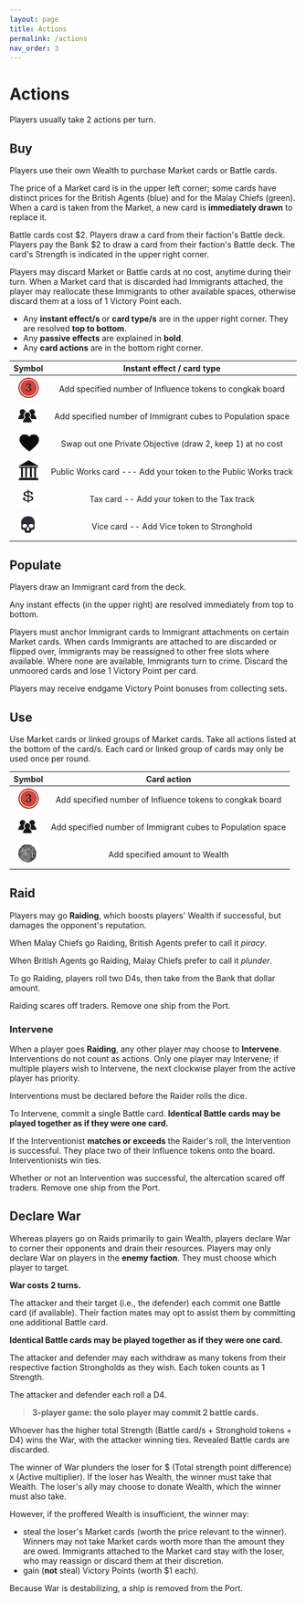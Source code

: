 ```yaml
---
layout: page
title: Actions
permalink: /actions
nav_order: 3
---
```


# Actions
Players usually take 2 actions per turn.

## Buy
Players use their own Wealth to purchase Market cards or Battle cards.

The price of a Market card is in the upper left corner; some cards have distinct prices for the British Agents (blue) and for the Malay Chiefs (green). When a card is taken from the Market, a new card is **immediately drawn** to replace it.

Battle cards cost $2. Players draw a card from their faction's Battle deck. Players pay the Bank $2 to draw a card from their faction's Battle deck. The card's Strength is indicated in the upper right corner.

Players may discard Market or Battle cards at no cost, anytime during their turn. When a Market card that is discarded had Immigrants attached, the player may reallocate these Immigrants to other available spaces, otherwise discard them at a loss of 1 Victory Point each.

- Any **instant effect/s** or **card type/s** are in the upper right corner. They are resolved **top to bottom**.
- Any **passive effects** are explained in **bold**.
- Any **card actions** are in the bottom right corner.

| Symbol | Instant effect / card type |
| :---: | :---: |
| ![Add Influence](https://github.com/mosquitogames/1819rulebook/blob/main/img/influence.png?raw=true) | Add specified number of Influence tokens to congkak board |
| ![Add Immigrants](https://github.com/mosquitogames/1819rulebook/blob/main/img/immigrants.png?raw=true) | Add specified number of Immigrant cubes to Population space |
| ![Swap Objective](https://github.com/mosquitogames/1819rulebook/blob/main/img/private_objectives.png?raw=true) | Swap out one Private Objective (draw 2, keep 1) at no cost |
| ![Public Work](https://github.com/mosquitogames/1819rulebook/blob/main/img/public_works.png?raw=true) | Public Works card --- Add your token to the Public Works track |
| ![Tax](https://github.com/mosquitogames/1819rulebook/blob/main/img/tax.png?raw=true) | Tax card -- Add your token to the Tax track |
| ![Vice](https://github.com/mosquitogames/1819rulebook/blob/main/img/vice.png?raw=true) | Vice card -- Add Vice token to Stronghold |

## Populate
Players draw an Immigrant card from the deck.

Any instant effects (in the upper right) are resolved immediately from top to bottom.

Players must anchor Immigrant cards to Immigrant attachments on certain Market cards. When cards Immigrants are attached to are discarded or flipped over, Immigrants may be reassigned to other free slots where available. Where none are available, Immigrants turn to crime. Discard the unmoored cards and lose 1 Victory Point per card.

Players may receive endgame Victory Point bonuses from collecting sets.

## Use
Use Market cards or linked groups of Market cards. Take all actions listed at the bottom of the card/s. Each card or linked group of cards may only be used once per round.

<!-- 
Some actions are linked and must be done together. Some actions are linked to the Chain icon, meaning that using that action triggers the same action on all identical cards in a player's tableau. Players may not trigger the same Chain more than once per turn.
 -->

| Symbol | Card action |
| :---: | :---: |
| ![Add Influence](https://github.com/mosquitogames/1819rulebook/blob/main/img/influence.png?raw=true) | Add specified number of Influence tokens to congkak board |
| ![Add Immigrants](https://github.com/mosquitogames/1819rulebook/blob/main/img/immigrants.png?raw=true) | Add specified number of Immigrant cubes to Population space |
| ![Add Wealth](https://github.com/mosquitogames/1819rulebook/blob/main/img/wealth.png?raw=true) | Add specified amount to Wealth |

<!-- 
![Conflict](https://github.com/mosquitogames/1819rulebook/blob/main/img/conflict.png?raw=true) | Engage in conflict (Raid, Intervene, Battle) |
| ![Chain](https://github.com/mosquitogames/1819rulebook/blob/main/img/chain.png?raw=true) | Chain action |
 -->

<!-- 
## Discard
Players may discard:
- their own Resource, Immigrant, or Battle card, at no cost;
- an opponent's Resource or Immigrant card at face value;
- all cards in the Market, at the most expensive Market card's face value;

where "face value" means the price relevant to the discarding player's faction, ignoring any passive effects. All costs are paid to the Bank.
 -->

## Raid
Players may go **Raiding**, which boosts players' Wealth if successful, but damages the opponent's reputation.

When Malay Chiefs go Raiding, British Agents prefer to call it *piracy*.

When British Agents go Raiding, Malay Chiefs prefer to call it *plunder*.

To go Raiding, players roll two D4s, then take from the Bank that dollar amount.

Raiding scares off traders. Remove one ship from the Port.

### Intervene
When a player goes **Raiding**, any other player may choose to **Intervene**. Interventions do not count as actions. Only one player may Intervene; if multiple players wish to Intervene, the next clockwise player from the active player has priority.

Interventions must be declared before the Raider rolls the dice.

To Intervene, commit a single Battle card. **Identical Battle cards may be played together as if they were one card.**

If the Interventionist **matches or exceeds** the Raider's roll, the Intervention is successful. They place two of their Influence tokens onto the board. Interventionists win ties.

Whether or not an Intervention was successful, the altercation scared off traders. Remove one ship from the Port.

## Declare War
Whereas players go on Raids primarily to gain Wealth, players declare War to corner their opponents and drain their resources. Players may only declare War on players in the **enemy faction**. They must choose which player to target.

**War costs 2 turns.**

The attacker and their target (i.e., the defender) each commit one Battle card (if available). Their faction mates may opt to assist them by committing one additional Battle card. 

**Identical Battle cards may be played together as if they were one card.**

The attacker and defender may each withdraw as many tokens from their respective faction Strongholds as they wish. Each token counts as 1 Strength.

The attacker and defender each roll a D4.

> **3-player game: the solo player may commit 2 battle cards.**

Whoever has the higher total Strength (Battle card/s + Stronghold tokens + D4) wins the War, with the attacker winning ties. Revealed Battle cards are discarded.

The winner of War plunders the loser for $ (Total strength point difference) x (Active multiplier). If the loser has Wealth, the winner must take that Wealth. The loser's ally may choose to donate Wealth, which the winner must also take.

However, if the proffered Wealth is insufficient, the winner may:
- steal the loser's Market cards (worth the price relevant to the winner). Winners may not take Market cards worth more than the amount they are owed. Immigrants attached to the Market card stay with the loser, who may reassign or discard them at their discretion.
- gain (**not** steal) Victory Points (worth $1 each).

Because War is destabilizing, a ship is removed from the Port.